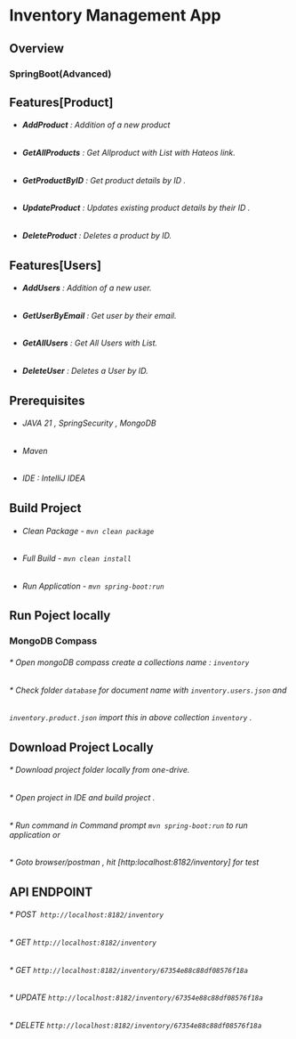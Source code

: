 # **Inventory Management App**

## Overview

### **SpringBoot(Advanced)**

## **Features[Product]**

* ###### **AddProduct** : Addition of a new product
* ###### **GetAllProducts** : Get Allproduct with List with Hateos link.
* ###### **GetProductByID** : Get product details by ID .
* ###### **UpdateProduct** : Updates existing product details by their ID .
* ######  **DeleteProduct** : Deletes a product by ID.

## **Features[Users]**

* ###### **AddUsers** : Addition of a new user.
* ###### **GetUserByEmail** : Get user by their email.
* ###### **GetAllUsers** : Get All Users with List.
* ######  **DeleteUser** : Deletes a User by ID.

## **Prerequisites** 

* ###### JAVA 21 , SpringSecurity , MongoDB 
* ###### Maven
* ###### IDE : IntelliJ IDEA 

## **Build Project**

* ###### Clean Package - `mvn clean package`
* ###### Full Build - `mvn clean install `
* ######  Run Application - `mvn spring-boot:run `

## **Run Poject locally** 

### **MongoDB Compass**

###### * Open mongoDB compass create a collections name : `inventory`
###### * Check folder `database` for document name with `inventory.users.json` and
###### `inventory.product.json` import this in above collection `inventory` . 

## **Download Project Locally** 

###### * Download project folder locally from one-drive.
###### * Open project in IDE and build project .
###### * Run command in Command prompt `mvn spring-boot:run` to run application or 
###### * Goto browser/postman , hit [http:localhost:8182/inventory] for test 

## **API ENDPOINT** 

###### * POST` http://localhost:8182/inventory`
###### * GET `http://localhost:8182/inventory`
###### * GET `http://localhost:8182/inventory/67354e88c88df08576f18a`
###### * UPDATE `http://localhost:8182/inventory/67354e88c88df08576f18a`
###### * DELETE `http://localhost:8182/inventory/67354e88c88df08576f18a`

